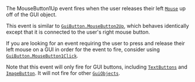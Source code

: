 The MouseButton1Up event fires when the user releases their left
[`Mouse`](https://create.roblox.com/docs/reference/engine/classes/Mouse) up off of the GUI object.

This event is similar to [`GuiButton.MouseButton2Up`](https://create.roblox.com/docs/reference/engine/classes/GuiButton#MouseButton2Up), which behaves
identically except that it is connected to the user's right mouse button.

If you are looking for an event requiring the user to press and release
their left mouse on a GUI in order for the event to fire, consider using
[`GuiButton.MouseButton1Click`](https://create.roblox.com/docs/reference/engine/classes/GuiButton#MouseButton1Click).

Note that this event will only fire for GUI buttons, including
[`TextButtons`](https://create.roblox.com/docs/reference/engine/classes/TextButton) and [`ImageButton`](https://create.roblox.com/docs/reference/engine/classes/ImageButton). It will not fire
for other [`GuiObjects`](https://create.roblox.com/docs/reference/engine/classes/GuiObject).
